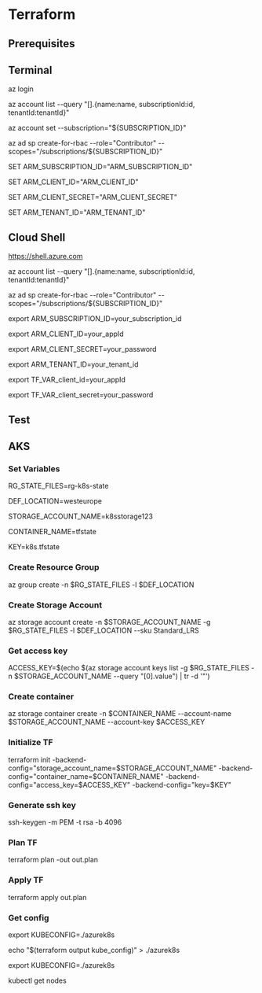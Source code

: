 # Terraform

## Prerequisites
## Terminal

az login

az account list --query "[].{name:name, subscriptionId:id, tenantId:tenantId}"

az account set --subscription="${SUBSCRIPTION_ID}"  

az ad sp create-for-rbac --role="Contributor" --scopes="/subscriptions/${SUBSCRIPTION_ID}"

SET ARM_SUBSCRIPTION_ID="ARM_SUBSCRIPTION_ID"

SET ARM_CLIENT_ID="ARM_CLIENT_ID"

SET ARM_CLIENT_SECRET="ARM_CLIENT_SECRET"

SET ARM_TENANT_ID="ARM_TENANT_ID"

## Cloud Shell

https://shell.azure.com

az account list --query "[].{name:name, subscriptionId:id, tenantId:tenantId}"

az ad sp create-for-rbac --role="Contributor" --scopes="/subscriptions/${SUBSCRIPTION_ID}"

export ARM_SUBSCRIPTION_ID=your_subscription_id

export ARM_CLIENT_ID=your_appId

export ARM_CLIENT_SECRET=your_password

export ARM_TENANT_ID=your_tenant_id

export TF_VAR_client_id=your_appId

export TF_VAR_client_secret=your_password


## Test

## AKS

### Set Variables

RG_STATE_FILES=rg-k8s-state

DEF_LOCATION=westeurope

STORAGE_ACCOUNT_NAME=k8sstorage123

CONTAINER_NAME=tfstate

KEY=k8s.tfstate


### Create Resource Group

az group create -n $RG_STATE_FILES -l $DEF_LOCATION

### Create Storage Account
az storage account create -n $STORAGE_ACCOUNT_NAME -g $RG_STATE_FILES -l $DEF_LOCATION --sku Standard_LRS

### Get access key
ACCESS_KEY=$(echo $(az storage account keys list -g $RG_STATE_FILES -n $STORAGE_ACCOUNT_NAME --query "[0].value") | tr -d '"')

### Create container
az storage container create -n $CONTAINER_NAME --account-name $STORAGE_ACCOUNT_NAME --account-key $ACCESS_KEY

### Initialize TF
terraform init -backend-config="storage_account_name=$STORAGE_ACCOUNT_NAME" -backend-config="container_name=$CONTAINER_NAME" -backend-config="access_key=$ACCESS_KEY" -backend-config="key=$KEY"

### Generate ssh key

ssh-keygen -m PEM -t rsa -b 4096

### Plan TF
terraform plan -out out.plan

### Apply TF
terraform apply out.plan

### Get config
export KUBECONFIG=./azurek8s

echo "$(terraform output kube_config)" > ./azurek8s

export KUBECONFIG=./azurek8s


kubectl get nodes